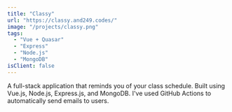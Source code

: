 ```yaml
---
title: "Classy"
url: "https://classy.and249.codes/"
image: "/projects/classy.png"
tags:
  - "Vue + Quasar"
  - "Express"
  - "Node.js"
  - "MongoDB"
isClient: false
---
```


A full-stack application that reminds you of your class schedule. Built using Vue.js, Node.js, Express.js, and MongoDB. I've used GitHub Actions to automatically send emails to users.
